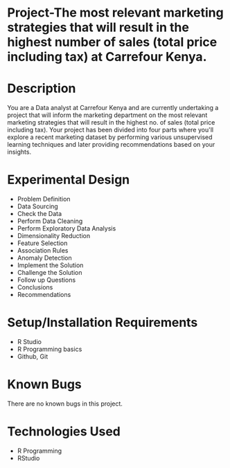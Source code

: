 # Project-The most relevant marketing strategies that will result in the highest number of sales (total price including tax) at Carrefour Kenya.


# Description
You are a Data analyst at Carrefour Kenya and are currently undertaking a project that will inform the marketing department on the most relevant marketing strategies that will result in the highest no. of sales (total price including tax). Your project has been divided into four parts where you'll explore a recent marketing dataset by performing various unsupervised learning techniques and later providing recommendations based on your insights.


# Experimental Design
* Problem Definition
* Data Sourcing
* Check the Data
* Perform Data Cleaning
* Perform Exploratory Data Analysis 
* Dimensionality Reduction
* Feature Selection
* Association Rules
* Anomaly Detection
* Implement the Solution
* Challenge the Solution
* Follow up Questions
* Conclusions
* Recommendations


# Setup/Installation Requirements
* R Studio
* R Programming basics
* Github, Git


# Known Bugs
There are no known bugs in this project.


# Technologies Used
* R Programming
* RStudio
